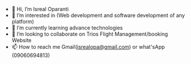 - 👋 Hi, I’m Isreal Oparanti
- 👀 I’m interested in (Web development and software development of any platform)
- 🌱 I’m currently learning advance technologies
- 💞️ I’m looking to collaborate on Trios Flight Management/booking Website
- 📫 How to reach me Gmail(isrealopa@gmail.com) or what'sApp (09060694813)

<!---
isrealOparanti6542/isrealOparanti6542 is a ✨ special ✨ repository because its `README.md` (this file) appears on your GitHub profile.
You can click the Preview link to take a look at your changes.
--->
